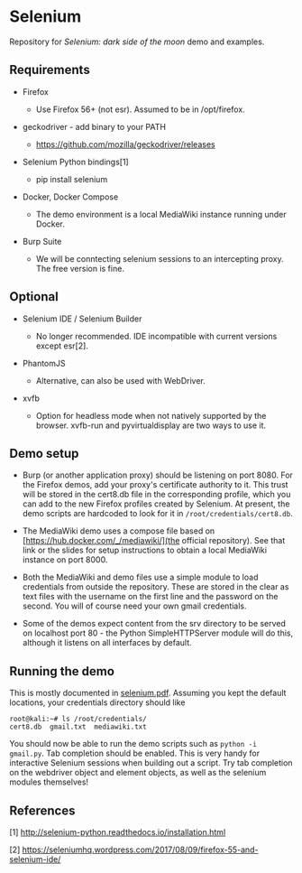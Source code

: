# Selenium

Repository for *Selenium: dark side of the moon* demo and examples.


## Requirements

- Firefox
    - Use Firefox 56+ (not esr). Assumed to be in /opt/firefox.

- geckodriver - add binary to your PATH
    - https://github.com/mozilla/geckodriver/releases

- Selenium Python bindings[1]
    - pip install selenium

- Docker, Docker Compose
    - The demo environment is a local MediaWiki instance running under Docker.

- Burp Suite
    - We will be conntecting selenium sessions to an intercepting proxy. The free
    version is fine.

## Optional

- Selenium IDE / Selenium Builder
    - No longer recommended. IDE incompatible with current versions except esr[2].

- PhantomJS
    - Alternative, can also be used with WebDriver.

- xvfb
    - Option for headless mode when not natively supported by the browser.
    xvfb-run and pyvirtualdisplay are two ways to use it.

## Demo setup

- Burp (or another application proxy) should be listening on port 8080. For the Firefox demos, add your proxy's certificate authority to it. This trust will be stored in the cert8.db file in the corresponding profile, which you can add to the new Firefox profiles created by Selenium. At present, the demo scripts are hardcoded to look for it in `/root/credentials/cert8.db`.

- The MediaWiki demo uses a compose file based on [https://hub.docker.com/_/mediawiki/](the official repository). See that link or the slides for setup instructions to obtain a local MediaWiki instance on port 8000.
- Both the MediaWiki and demo files use a simple module to load credentials from outside the repository. These are stored in the clear as text files with the username on the first line and the password on the second. You will of course need your own gmail credentials.
- Some of the demos expect content from the srv directory to be served on localhost port 80 - the Python SimpleHTTPServer module will do this, although it listens on all interfaces by default.


## Running the demo

This is mostly documented in [selenium.pdf](selenium.pdf). Assuming you kept the default locations, your credentials directory should like
```
root@kali:~# ls /root/credentials/
cert8.db  gmail.txt  mediawiki.txt
```

You should now be able to run the demo scripts such as `python -i gmail.py`. Tab completion should be enabled. This is very handy for interactive Selenium sessions when building out a script. Try tab completion on the webdriver object and element objects, as well as the selenium modules themselves!

## References

[1] http://selenium-python.readthedocs.io/installation.html

[2] https://seleniumhq.wordpress.com/2017/08/09/firefox-55-and-selenium-ide/
